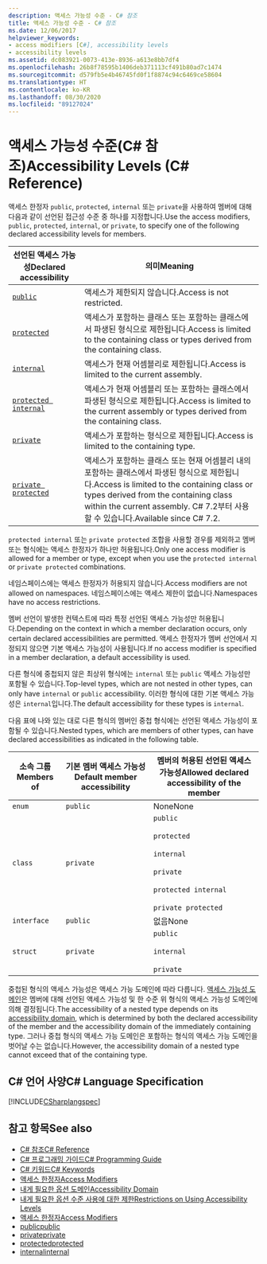 ```yaml
---
description: 액세스 가능성 수준 - C# 참조
title: 액세스 가능성 수준 - C# 참조
ms.date: 12/06/2017
helpviewer_keywords:
- access modifiers [C#], accessibility levels
- accessibility levels
ms.assetid: dc083921-0073-413e-8936-a613e8bb7df4
ms.openlocfilehash: 26b8f78595b1406deb371113cf491b80ad7c1474
ms.sourcegitcommit: d579fb5e4b46745fd0f1f8874c94c6469ce58604
ms.translationtype: HT
ms.contentlocale: ko-KR
ms.lasthandoff: 08/30/2020
ms.locfileid: "89127024"
---
```

# <a name="accessibility-levels-c-reference"></a><span data-ttu-id="92eee-103">액세스 가능성 수준(C# 참조)</span><span class="sxs-lookup"><span data-stu-id="92eee-103">Accessibility Levels (C# Reference)</span></span>

<span data-ttu-id="92eee-104">액세스 한정자 `public`, `protected`, `internal` 또는 `private`을 사용하여 멤버에 대해 다음과 같이 선언된 접근성 수준 중 하나를 지정합니다.</span><span class="sxs-lookup"><span data-stu-id="92eee-104">Use the access modifiers, `public`, `protected`, `internal`, or `private`, to specify one of the following declared accessibility levels for members.</span></span>  
  
|<span data-ttu-id="92eee-105">선언된 액세스 가능성</span><span class="sxs-lookup"><span data-stu-id="92eee-105">Declared accessibility</span></span>|<span data-ttu-id="92eee-106">의미</span><span class="sxs-lookup"><span data-stu-id="92eee-106">Meaning</span></span>|  
|----------------------------|-------------|  
|[`public`](public.md)|<span data-ttu-id="92eee-107">액세스가 제한되지 않습니다.</span><span class="sxs-lookup"><span data-stu-id="92eee-107">Access is not restricted.</span></span>|  
|[`protected`](protected.md)|<span data-ttu-id="92eee-108">액세스가 포함하는 클래스 또는 포함하는 클래스에서 파생된 형식으로 제한됩니다.</span><span class="sxs-lookup"><span data-stu-id="92eee-108">Access is limited to the containing class or types derived from the containing class.</span></span>|  
|[`internal`](internal.md)|<span data-ttu-id="92eee-109">액세스가 현재 어셈블리로 제한됩니다.</span><span class="sxs-lookup"><span data-stu-id="92eee-109">Access is limited to the current assembly.</span></span>|  
|[`protected internal`](protected-internal.md)|<span data-ttu-id="92eee-110">액세스가 현재 어셈블리 또는 포함하는 클래스에서 파생된 형식으로 제한됩니다.</span><span class="sxs-lookup"><span data-stu-id="92eee-110">Access is limited to the current assembly or types derived from the containing class.</span></span>|  
|[`private`](private.md)|<span data-ttu-id="92eee-111">액세스가 포함하는 형식으로 제한됩니다.</span><span class="sxs-lookup"><span data-stu-id="92eee-111">Access is limited to the containing type.</span></span>|  
|[`private protected`](private-protected.md)|<span data-ttu-id="92eee-112">액세스가 포함하는 클래스 또는 현재 어셈블리 내의 포함하는 클래스에서 파생된 형식으로 제한됩니다.</span><span class="sxs-lookup"><span data-stu-id="92eee-112">Access is limited to the containing class or types derived from the containing class within the current assembly.</span></span> <span data-ttu-id="92eee-113">C# 7.2부터 사용할 수 있습니다.</span><span class="sxs-lookup"><span data-stu-id="92eee-113">Available since C# 7.2.</span></span> |  
  
 <span data-ttu-id="92eee-114">`protected internal` 또는 `private protected` 조합을 사용할 경우를 제외하고 멤버 또는 형식에는 액세스 한정자가 하나만 허용됩니다.</span><span class="sxs-lookup"><span data-stu-id="92eee-114">Only one access modifier is allowed for a member or type, except when you use the `protected internal` or `private protected` combinations.</span></span>  
  
 <span data-ttu-id="92eee-115">네임스페이스에는 액세스 한정자가 허용되지 않습니다.</span><span class="sxs-lookup"><span data-stu-id="92eee-115">Access modifiers are not allowed on namespaces.</span></span> <span data-ttu-id="92eee-116">네임스페이스에는 액세스 제한이 없습니다.</span><span class="sxs-lookup"><span data-stu-id="92eee-116">Namespaces have no access restrictions.</span></span>  
  
 <span data-ttu-id="92eee-117">멤버 선언이 발생한 컨텍스트에 따라 특정 선언된 액세스 가능성만 허용됩니다.</span><span class="sxs-lookup"><span data-stu-id="92eee-117">Depending on the context in which a member declaration occurs, only certain declared accessibilities are permitted.</span></span> <span data-ttu-id="92eee-118">액세스 한정자가 멤버 선언에서 지정되지 않으면 기본 액세스 가능성이 사용됩니다.</span><span class="sxs-lookup"><span data-stu-id="92eee-118">If no access modifier is specified in a member declaration, a default accessibility is used.</span></span>  
  
 <span data-ttu-id="92eee-119">다른 형식에 중첩되지 않은 최상위 형식에는 `internal` 또는 `public` 액세스 가능성만 포함될 수 있습니다.</span><span class="sxs-lookup"><span data-stu-id="92eee-119">Top-level types, which are not nested in other types, can only have `internal` or `public` accessibility.</span></span> <span data-ttu-id="92eee-120">이러한 형식에 대한 기본 액세스 가능성은 `internal`입니다.</span><span class="sxs-lookup"><span data-stu-id="92eee-120">The default accessibility for these types is `internal`.</span></span>  
  
 <span data-ttu-id="92eee-121">다음 표에 나와 있는 대로 다른 형식의 멤버인 중첩 형식에는 선언된 액세스 가능성이 포함될 수 있습니다.</span><span class="sxs-lookup"><span data-stu-id="92eee-121">Nested types, which are members of other types, can have declared accessibilities as indicated in the following table.</span></span>  
  
|<span data-ttu-id="92eee-122">소속 그룹</span><span class="sxs-lookup"><span data-stu-id="92eee-122">Members of</span></span>|<span data-ttu-id="92eee-123">기본 멤버 액세스 가능성</span><span class="sxs-lookup"><span data-stu-id="92eee-123">Default member accessibility</span></span>|<span data-ttu-id="92eee-124">멤버의 허용된 선언된 액세스 가능성</span><span class="sxs-lookup"><span data-stu-id="92eee-124">Allowed declared accessibility of the member</span></span>|  
|----------------|----------------------------------|--------------------------------------------------|  
|`enum`|`public`|<span data-ttu-id="92eee-125">None</span><span class="sxs-lookup"><span data-stu-id="92eee-125">None</span></span>|  
|`class`|`private`|`public`<br /><br /> `protected`<br /><br /> `internal`<br /><br /> `private`<br /><br /> `protected internal` <br /><br />`private protected`|  
|`interface`|`public`|<span data-ttu-id="92eee-126">없음</span><span class="sxs-lookup"><span data-stu-id="92eee-126">None</span></span>|  
|`struct`|`private`|`public`<br /><br /> `internal`<br /><br /> `private`|  
  
 <span data-ttu-id="92eee-127">중첩된 형식의 액세스 가능성은 액세스 가능 도메인에 따라 다릅니다. [액세스 가능성 도메인](./accessibility-domain.md)은 멤버에 대해 선언된 액세스 가능성 및 한 수준 위 형식의 액세스 가능성 도메인에 의해 결정됩니다.</span><span class="sxs-lookup"><span data-stu-id="92eee-127">The accessibility of a nested type depends on its [accessibility domain](./accessibility-domain.md), which is determined by both the declared accessibility of the member and the accessibility domain of the immediately containing type.</span></span> <span data-ttu-id="92eee-128">그러나 중첩 형식의 액세스 가능 도메인은 포함하는 형식의 액세스 가능 도메인을 벗어날 수는 없습니다.</span><span class="sxs-lookup"><span data-stu-id="92eee-128">However, the accessibility domain of a nested type cannot exceed that of the containing type.</span></span>  
  
## <a name="c-language-specification"></a><span data-ttu-id="92eee-129">C# 언어 사양</span><span class="sxs-lookup"><span data-stu-id="92eee-129">C# Language Specification</span></span>  
 [!INCLUDE[CSharplangspec](~/includes/csharplangspec-md.md)]  
  
## <a name="see-also"></a><span data-ttu-id="92eee-130">참고 항목</span><span class="sxs-lookup"><span data-stu-id="92eee-130">See also</span></span>

- [<span data-ttu-id="92eee-131">C# 참조</span><span class="sxs-lookup"><span data-stu-id="92eee-131">C# Reference</span></span>](../index.md)
- [<span data-ttu-id="92eee-132">C# 프로그래밍 가이드</span><span class="sxs-lookup"><span data-stu-id="92eee-132">C# Programming Guide</span></span>](../../programming-guide/index.md)
- [<span data-ttu-id="92eee-133">C# 키워드</span><span class="sxs-lookup"><span data-stu-id="92eee-133">C# Keywords</span></span>](./index.md)
- [<span data-ttu-id="92eee-134">액세스 한정자</span><span class="sxs-lookup"><span data-stu-id="92eee-134">Access Modifiers</span></span>](./access-modifiers.md)
- [<span data-ttu-id="92eee-135">내게 필요한 옵션 도메인</span><span class="sxs-lookup"><span data-stu-id="92eee-135">Accessibility Domain</span></span>](./accessibility-domain.md)
- [<span data-ttu-id="92eee-136">내게 필요한 옵션 수준 사용에 대한 제한</span><span class="sxs-lookup"><span data-stu-id="92eee-136">Restrictions on Using Accessibility Levels</span></span>](./restrictions-on-using-accessibility-levels.md)
- [<span data-ttu-id="92eee-137">액세스 한정자</span><span class="sxs-lookup"><span data-stu-id="92eee-137">Access Modifiers</span></span>](../../programming-guide/classes-and-structs/access-modifiers.md)
- [<span data-ttu-id="92eee-138">public</span><span class="sxs-lookup"><span data-stu-id="92eee-138">public</span></span>](./public.md)
- [<span data-ttu-id="92eee-139">private</span><span class="sxs-lookup"><span data-stu-id="92eee-139">private</span></span>](./private.md)
- [<span data-ttu-id="92eee-140">protected</span><span class="sxs-lookup"><span data-stu-id="92eee-140">protected</span></span>](./protected.md)
- [<span data-ttu-id="92eee-141">internal</span><span class="sxs-lookup"><span data-stu-id="92eee-141">internal</span></span>](./internal.md)
